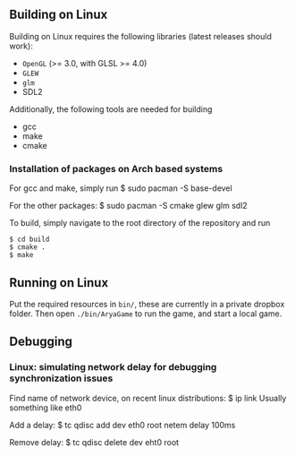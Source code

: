 ## Building on Linux

Building on Linux requires the following libraries (latest releases should work):

- `OpenGL` (>= 3.0, with GLSL >= 4.0)
- `GLEW`
- `glm`
-  SDL2

Additionally, the following tools are needed for building
- gcc
- make
- cmake

### Installation of packages on Arch based systems

For gcc and make, simply run
    $ sudo pacman -S base-devel

For the other packages:
    $ sudo pacman -S cmake glew glm sdl2

To build, simply navigate to the root directory of the repository and run

    $ cd build
    $ cmake .
    $ make

## Running on Linux

Put the required resources in `bin/`, these are currently in a private dropbox folder.
Then open `./bin/AryaGame` to run the game, and start a local game.

## Debugging
### Linux: simulating network delay for debugging synchronization issues

Find name of network device, on recent linux distributions:
$ ip link
Usually something like eth0

Add a delay:
$ tc qdisc add dev eth0 root netem delay 100ms

Remove delay:
$ tc qdisc delete dev eht0 root
